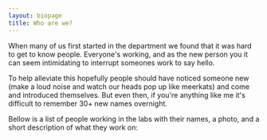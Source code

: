 ```yaml
---
layout: biopage
title: Who are we?
---
```


When many of us first started in the department we found that it was hard to get to know people. Everyone's working, and as the new person you it can seem intimidating to interrupt someones work to say hello.

To help alleviate this hopefully people should have noticed someone new (make a loud noise and watch our heads pop up like meerkats) and come and introduced themselves. But even then, if you're anything like me it's difficult to remember 30+ new names overnight. 

Bellow is a list of people working in the labs with their names, a photo, and a short description of what they work on:
